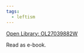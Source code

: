 ```yaml
---
tags:
  - leftism
---
```

[Open Library: OL27039882W](https://openlibrary.org/works/OL27039882W/Canceling_Comedians_While_the_World_Burns)

Read as e-book.
